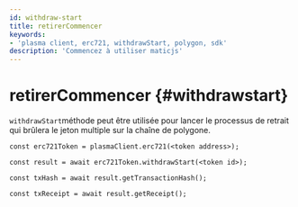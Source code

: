 ```yaml
---
id: withdraw-start
title: retirerCommencer
keywords:
- 'plasma client, erc721, withdrawStart, polygon, sdk'
description: 'Commencez à utiliser maticjs'
---
```


# retirerCommencer {#withdrawstart}

`withdrawStart`méthode peut être utilisée pour lancer le processus de retrait qui brûlera le jeton multiple sur la chaîne de polygone.

```
const erc721Token = plasmaClient.erc721(<token address>);

const result = await erc721Token.withdrawStart(<token id>);

const txHash = await result.getTransactionHash();

const txReceipt = await result.getReceipt();

```
